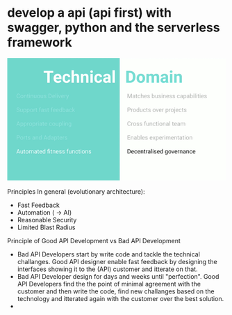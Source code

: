 # develop a api \(api first\) with swagger, python and the serverless framework





![](/assets/principles-of-evolutionary-architecture.png)

Principles In general \(evolutionary architecture\): 

* Fast Feedback
* Automation \( -&gt; AI\)
* Reasonable Security
* Limited Blast Radius



Principle of Good API Development vs Bad API Development

* Bad API Developers start by write code and tackle the technical challanges. Good API designer enable fast feedback by designing the interfaces showing it to the \(API\) customer and itterate on that. 
* Bad API Developer design for days and weeks until "perfection". Good API Developers find the the point of minimal agreement with the customer and then write the code, find new challanges based on the technology and itterated again with the customer over the best solution. 
* 


